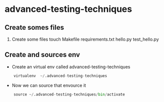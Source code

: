 # advanced-testing-techniques

## Create somes files

1. Create some files
	touch Makefile requirements.txt hello.py test_hello.py

## Create and sources env
* Create an virtual env called advanced-testing-techniques
````python
	virtualenv  ~/.advanced-testing-techniques 
````
* Now we can source that envource it
````python
	source ~/.advanced-testing-techniques/bin/activate
````